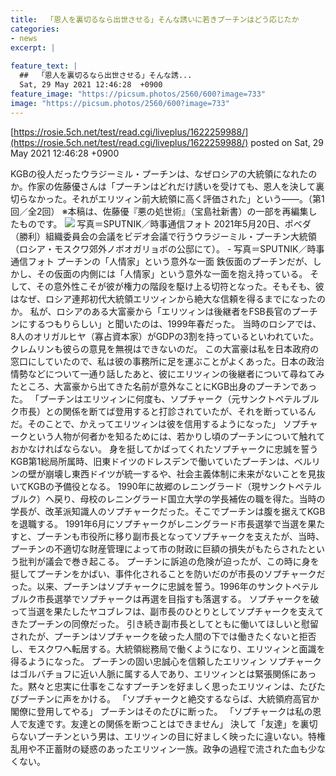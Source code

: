 ```yaml
---
title:  「恩人を裏切るなら出世させる」そんな誘いに若きプーチンはどう応じたか  
categories:
- news
excerpt: |
  
feature_text: |
  ##  「恩人を裏切るなら出世させる」そんな誘...
  Sat, 29 May 2021 12:46:28  +0900
feature_image: "https://picsum.photos/2560/600?image=733"
image: "https://picsum.photos/2560/600?image=733"
---
```


[https://rosie.5ch.net/test/read.cgi/liveplus/1622259988/](https://rosie.5ch.net/test/read.cgi/liveplus/1622259988/)
posted on Sat, 29 May 2021 12:46:28  +0900

<!--more-->

KGBの役人だったウラジーミル・プーチンは、なぜロシアの大統領になれたのか。作家の佐藤優さんは「プーチンはどれだけ誘いを受けても、恩人を決して裏切らなかった。それがエリツィン前大統領に高く評価された」という——。（第1回／全2回） ※本稿は、佐藤優『悪の処世術』（宝島社新書）の一部を再編集したものです。 ![](https://president.ismcdn.jp/mwimgs/9/b/-/img_9b6168566b2d40d147b8b4c32fe4c90f408544.jpg) 写真＝SPUTNIK／時事通信フォト 2021年5月20日、ポベダ（勝利）組織委員会の会議をビデオ会議で行うウラジーミル・プーチン大統領（ロシア・モスクワ郊外ノボオガリョボの公邸にて）。 - 写真＝SPUTNIK／時事通信フォト プーチンの「人情家」という意外な一面 鉄仮面のプーチンだが、しかし、その仮面の内側には「人情家」という意外な一面を抱え持っている。 そして、その意外性こそが彼が権力の階段を駆け上る切符となった。そもそも、彼はなぜ、ロシア連邦初代大統領エリツィンから絶大な信頼を得るまでになったのか。 私が、ロシアのある大富豪から「エリツィンは後継者をFSB長官のプーチンにするつもりらしい」と聞いたのは、1999年春だった。 当時のロシアでは、8人のオリガルヒヤ（寡占資本家）がGDPの3割を持っているといわれていた。クレムリンも彼らの意見を無視はできないのだ。 この大富豪は私を日本政府の窓口にしていたので、私は彼の事務所に足を運ぶことがよくあった。日本の政治情勢などについて一通り話したあと、彼にエリツィンの後継者について尋ねてみたところ、大富豪から出てきた名前が意外なことにKGB出身のプーチンであった。 「プーチンはエリツィンに何度も、ソプチャーク（元サンクトペテルブルク市長）との関係を断てば登用すると打診されていたが、それを断っているんだ。そのことで、かえってエリツィンは彼を信用するようになった」 ソプチャークという人物が何者かを知るためには、若かりし頃のプーチンについて触れておかなければならない。 身を挺してかばってくれたソプチャークに忠誠を誓う KGB第1総局所属時、旧東ドイツのドレスデンで働いていたプーチンは、ベルリンの壁が崩壊し東西ドイツが統一するや、社会主義体制に未来がないことを見抜いてKGBの予備役となる。 1990年に故郷のレニングラード（現サンクトペテルブルク）へ戻り、母校のレニングラード国立大学の学長補佐の職を得た。当時の学長が、改革派知識人のソプチャークだった。そこでプーチンは腹を据えてKGBを退職する。 1991年6月にソプチャークがレニングラード市長選挙で当選を果たすと、プーチンも市役所に移り副市長となってソプチャークを支えたが、当時、プーチンの不適切な財産管理によって市の財政に巨額の損失がもたらされたという批判が議会で巻き起こる。 プーチンに訴追の危険が迫ったが、この時に身を挺してプーチンをかばい、事件化されることを防いだのが市長のソプチャークだった。以来、プーチンはソプチャークに忠誠を誓う。1996年のサンクトペテルブルク市長選挙でソプチャークは再選を目指すも落選する。 ソプチャークを破って当選を果たしたヤコブレフは、副市長のひとりとしてソプチャークを支えてきたプーチンの同僚だった。 引き続き副市長としてともに働いてほしいと慰留されたが、プーチンはソプチャークを破った人間の下では働きたくないと拒否し、モスクワへ転居する。大統領総務局で働くようになり、エリツィンと面識を得るようになった。 プーチンの固い忠誠心を信頼したエリツィン ソプチャークはゴルバチョフに近い人脈に属する人であり、エリツィンとは緊張関係にあった。黙々と忠実に仕事をこなすプーチンを好ましく思ったエリツィンは、たびたびプーチンに声をかける。 「ソプチャークと絶交するならば、大統領府高官か閣僚に登用してやる」 プーチンはそのたびに断った。 「ソプチャークは私の恩人で友達です。友達との関係を断つことはできません」 決して「友達」を裏切らないプーチンという男は、エリツィンの目に好ましく映ったに違いない。特権乱用や不正蓄財の疑惑のあったエリツィン一族。政争の過程で流された血も少なくない。

